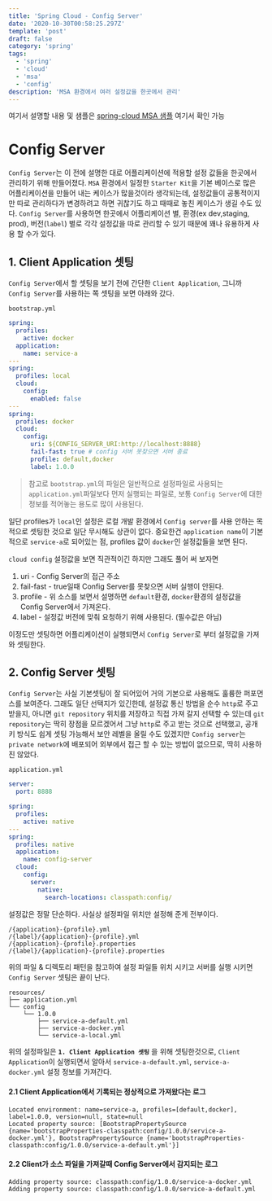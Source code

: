 ```yaml
---
title: 'Spring Cloud - Config Server'
date: '2020-10-30T00:58:25.297Z'
template: 'post'
draft: false
category: 'spring'
tags:
  - 'spring'
  - 'cloud'
  - 'msa'
  - 'config'
description: 'MSA 환경에서 여러 설정값을 한곳에서 관리'
---
```


여기서 설명할 내용 및 샘플은 [spring-cloud MSA 샘플](https://github.com/qweasd147/spring-cloud/tree/master/config-server) 여기서 확인 가능

# Config Server

`Config Server`는 이 전에 설명한 대로 어플리케이션에 적용할 설정 값들을 한곳에서 관리하기 위해 만들어졌다. `MSA` 환경에서 일정한 `Starter Kit`을 기본 베이스로 많은 어플리케이션을 만들어 내는 케이스가 많을것이라 생각되는데, 설정값들이 공통적이지만 따로 관리하다가 변경하려고 하면 귀찮기도 하고 때때로 놓친 케이스가 생길 수도 있다. `Config Server`를 사용하면 한곳에서 어플리케이션 별, 환경(ex dev,staging, prod), 버전(`label`) 별로 각각 설정값을 따로 관리할 수 있기 때문에 꽤나 유용하게 사용 할 수가 있다.

## 1. Client Application 셋팅

`Config Server`에서 할 셋팅을 보기 전에 간단한 `Client Application`, 그니까 `Config Server`를 사용하는 쪽 셋팅을 보면 아래와 갔다.

`bootstrap.yml`

```yaml
spring:
  profiles:
    active: docker
  application:
    name: service-a
---
spring:
  profiles: local
  cloud:
    config:
      enabled: false
---
spring:
  profiles: docker
  cloud:
    config:
      uri: ${CONFIG_SERVER_URI:http://localhost:8888}
      fail-fast: true # config 서버 못찾으면 서버 종료
      profile: default,docker
      label: 1.0.0
```

> 참고로 `bootstrap.yml`의 파일은 일반적으로 설정파일로 사용되는 `application.yml`파일보다 먼저 실행되는 파일로, 보통 `Config Server`에 대한 정보를 적어놓는 용도로 많이 사용된다.

일단 profiles가 `local`인 설정은 로컬 개발 환경에서 `Config server`를 사용 안하는 목적으로 셋팅한 것으로 일단 무시해도 상관이 없다. 중요한건 `application name`이 기본적으로 `service-a`로 되어있는 점, profiles 값이 `docker`인 설정값들을 보면 된다.

`cloud config` 설정값을 보면 직관적이긴 하지만 그래도 풀어 써 보자면

1. uri - Config Server의 접근 주소
2. fail-fast - true일때 Config Server를 못찾으면 서버 실행이 안된다.
3. profile - 위 소스를 보면서 설명하면 `default`환경, `docker`환경의 설정값을 Config Server에서 가져온다.
4. label - 설정값 버전에 맞춰 요청하기 위해 사용된다. (필수값은 아님)

이정도만 셋팅하면 어플리케이션이 실행되면서 `Config Server`로 부터 설정값을 가져와 셋팅한다.

## 2. Config Server 셋팅

`Config Server`는 사실 기본셋팅이 잘 되어있어 거의 기본으로 사용해도 훌륭한 퍼포먼스를 보여준다. 그래도 일단 선택지가 있긴한데, 설정값 통신 방법을 순수 `http`로 주고 받을지, 아니면 `git repository` 위치를 저장하고 직접 가져 갈지 선택할 수 있는데 `git repository`는 딱히 장점을 모르겠어서 그냥 `http`로 주고 받는 것으로 선택했고, 공개키 방식도 쉽게 셋팅 가능해서 보안 레벨을 올릴 수도 있겠지만 `Config server`는 `private network`에 배포되어 외부에서 접근 할 수 있는 방법이 없으므로, 딱히 사용하진 않았다.

`application.yml`

```yml
server:
  port: 8888

spring:
  profiles:
    active: native
---
spring:
  profiles: native
  application:
    name: config-server
  cloud:
    config:
      server:
        native:
          search-locations: classpath:config/
```

설정값은 정말 단순하다. 사실상 설정파일 위치만 설정해 준게 전부이다.

```
/{application}-{profile}.yml
/{label}/{application}-{profile}.yml
/{application}-{profile}.properties
/{label}/{application}-{profile}.properties
```

위의 파일 & 디렉토리 패턴을 참고하여 설정 파일들 위치 시키고 서버를 실행 시키면 `Config Server` 셋팅은 끝이 난다.

```
resources/
├── application.yml
└── config
    └── 1.0.0
        ├── service-a-default.yml
        ├── service-a-docker.yml
        └── service-a-local.yml
```

위의 설정파일은 **`1. Client Application 셋팅`** 을 위해 셋팅한것으로, `Client Application`이 실행되면서 알아서 `service-a-default.yml`, `service-a-docker.yml` 설정 정보를 가져간다.

#### 2.1 Client Application에서 기록되는 정상적으로 가져왔다는 로그

```
Located environment: name=service-a, profiles=[default,docker], label=1.0.0, version=null, state=null
Located property source: [BootstrapPropertySource {name='bootstrapProperties-classpath:config/1.0.0/service-a-docker.yml'}, BootstrapPropertySource {name='bootstrapProperties-classpath:config/1.0.0/service-a-default.yml'}]
```

#### 2.2 Client가 소스 파일을 가져갈때 Config Server에서 감지되는 로그

```
Adding property source: classpath:config/1.0.0/service-a-docker.yml
Adding property source: classpath:config/1.0.0/service-a-default.yml

```
